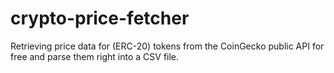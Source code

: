 # crypto-price-fetcher
Retrieving price data for (ERC-20) tokens from the CoinGecko public API for free and parse them right into a CSV file. 
